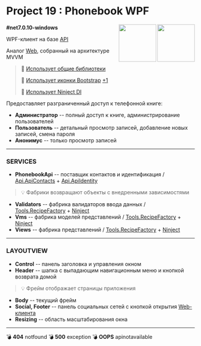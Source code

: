 # Project 19 : Phonebook WPF

<img align="right" width="100" height="100" src="https://github.com/rozhkovsvyat/Project19.WPF/assets/71471748/530dedd2-4fa9-4b5f-aaf3-61bce8b6b315">
<img align="right" width="100" height="100" src="https://github.com/rozhkovsvyat/Project19.WPF/assets/71471748/f40f2155-4c9a-4f8c-9754-4e10d46bd57c">

**#net7.0.10-windows**


WPF-клиент на базе [API](https://github.com/rozhkovsvyat/Project19.API)

Аналог [Web](https://github.com/rozhkovsvyat/Project19.Web), собранный на архитектуре MVVM

> :link: [Использует общие библиотеки](https://github.com/rozhkovsvyat/Project19.Libs)
>
> :link: [Использует иконки Bootstrap](https://www.nuget.org/packages/BootstrapIcons.Wpf) [+1](https://www.nuget.org/packages/FontAwesome6.Svg)
> 
> :link: [Использует Ninject DI](https://www.nuget.org/packages/Ninject)

Предоставляет разграниченный доступ к телефонной книге:
* **Администратор** -- полный доступ к книге, администрирование пользователей
* **Пользователь** -- детальный просмотр записей, добавление новых записей, смена пароля
* **Анонимус** -- только просмотр записей

---

### SERVICES

* **PhonebookApi** -- поставщик контактов и идентификация / [Api.ApiContacts](https://www.nuget.org/packages/RozhkovSvyat.Project19.Services.Api.ApiContacts) + [Api.ApiIdentity](https://www.nuget.org/packages/RozhkovSvyat.Project19.Services.Api.ApiIdentity)
> :bulb: Фабрики возвращают объекты с внедренными зависимостями
* **Validators** -- фабрика валидаторов ввода данных / [Tools.RecipeFactory](https://github.com/rozhkovsvyat/Tools.RecipeFactory) + [Ninject](https://www.nuget.org/packages/Ninject)
* **Vms** -- фабрика моделей представлений / [Tools.RecipeFactory](https://github.com/rozhkovsvyat/Tools.RecipeFactory) + [Ninject](https://www.nuget.org/packages/Ninject)
* **Views** -- фабрика представлений / [Tools.RecipeFactory](https://github.com/rozhkovsvyat/Tools.RecipeFactory) + [Ninject](https://www.nuget.org/packages/Ninject)

---

### LAYOUTVIEW
* **Control** -- панель заголовка и управления окном
* **Header** -- шапка с выпадающим навигационным меню и кнопкой возврата домой
> :bulb: Фрейм отображает страницы приложения
* **Body** -- текущий фрейм
* **Social, Footer** -- панель социальных сетей с кнопкой открытия [Web-клиента](https://github.com/rozhkovsvyat/Project19.Web/tree/master)
* **Resizing** -- область масштабирования окна

---

:bomb: **404** notfound
:bomb: **500** exception
:bomb: **OOPS** apinotavailable

